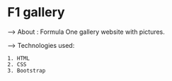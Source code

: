 # F1 gallery

--> About : Formula One gallery website with pictures.

--> Technologies used: 

    1. HTML
    2. CSS
    3. Bootstrap
